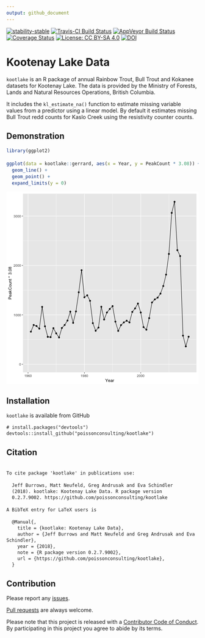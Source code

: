 ```yaml
---
output: github_document
---
```


<!-- README.md is generated from README.Rmd. Please edit that file -->




[![stability-stable](https://img.shields.io/badge/stability-stable-green.svg)](https://github.com/joethorley/stability-badges#stable)
[![Travis-CI Build Status](https://travis-ci.org/poissonconsulting/kootlake.svg?branch=master)](https://travis-ci.org/poissonconsulting/kootlake)
[![AppVeyor Build Status](https://ci.appveyor.com/api/projects/status/github/poissonconsulting/kootlake?branch=master&svg=true)](https://ci.appveyor.com/project/poissonconsulting/kootlake)
[![Coverage Status](https://img.shields.io/codecov/c/github/poissonconsulting/kootlake/master.svg)](https://codecov.io/github/poissonconsulting/kootlake?branch=master)
[![License: CC BY-SA 4.0](https://img.shields.io/badge/License-CC%20BY--SA%204.0-lightgrey.svg)](https://creativecommons.org/licenses/by-sa/4.0/)
[![DOI](https://zenodo.org/badge/DOI/10.5281/zenodo.596654.svg)](https://doi.org/10.5281/zenodo.596654)

# Kootenay Lake Data

`kootlake` is an R package of annual Rainbow Trout, Bull Trout and Kokanee datasets for Kootenay Lake.
The data is provided by the Ministry of Forests, Lands and Natural Resources Operations, British Columbia.

It includes the `kl_estimate_na()` function to estimate missing variable values from a predictor using a linear model.
By default it estimates missing Bull Trout redd counts for Kaslo Creek using the resistivity counter counts.

## Demonstration


```r
library(ggplot2)

ggplot(data = kootlake::gerrard, aes(x = Year, y = PeakCount * 3.08)) + 
  geom_line() + 
  geom_point() + 
  expand_limits(y = 0)
```

![plot of chunk unnamed-chunk-2](tools/README-unnamed-chunk-2-1.png)

## Installation

`kootlake` is available from GitHub
```
# install.packages("devtools")
devtools::install_github("poissonconsulting/kootlake")
```

## Citation


```

To cite package 'kootlake' in publications use:

  Jeff Burrows, Matt Neufeld, Greg Andrusak and Eva Schindler
  (2018). kootlake: Kootenay Lake Data. R package version
  0.2.7.9002. https://github.com/poissonconsulting/kootlake

A BibTeX entry for LaTeX users is

  @Manual{,
    title = {kootlake: Kootenay Lake Data},
    author = {Jeff Burrows and Matt Neufeld and Greg Andrusak and Eva Schindler},
    year = {2018},
    note = {R package version 0.2.7.9002},
    url = {https://github.com/poissonconsulting/kootlake},
  }
```

## Contribution

Please report any [issues](https://github.com/poissonconsulting/kootlake/issues).

[Pull requests](https://github.com/poissonconsulting/kootlake/pulls) are always welcome.

Please note that this project is released with a [Contributor Code of Conduct](CONDUCT.md). By participating in this project you agree to abide by its terms.

